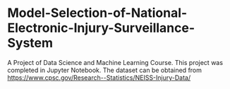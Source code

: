 # Model-Selection-of-National-Electronic-Injury-Surveillance-System

A Project of Data Science and Machine Learning Course. 
This project was completed in Jupyter Notebook. 
The dataset can be obtained from https://www.cpsc.gov/Research--Statistics/NEISS-Injury-Data/
